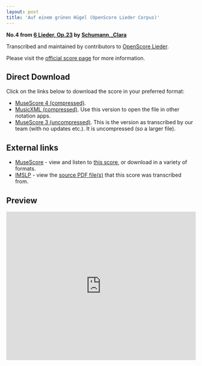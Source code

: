 ```yaml
---
layout: post
title: 'Auf einem grünen Hügel (OpenScore Lieder Corpus)'
---
```


__No.4 from [6 Lieder, Op.23](https://fourscoreandmore.org/openscore/lieder/Schumann,_Clara/6_Lieder,_Op.23/) by [Schumann,_Clara](https://fourscoreandmore.org/openscore/lieder/Schumann,_Clara)__

Transcribed and maintained by contributors to [OpenScore Lieder].

Please visit the [official score page] for more information.

[official score page]: https://musescore.com/openscore-lieder-corpus/scores/5142672
[OpenScore Lieder]: https://musescore.com/openscore-lieder-corpus

## Direct Download

Click on the links below to download the score in your preferred format:
- [MuseScore 4 (compressed)](https://fourscoreandmore.org/openscore/lieder/Schumann,_Clara/6_Lieder,_Op.23/4_Auf_einem_gr%C3%BCnen_H%C3%BCgel.mscz).
- [MusicXML (compressed)](https://fourscoreandmore.org/openscore/lieder/Schumann,_Clara/6_Lieder,_Op.23/4_Auf_einem_gr%C3%BCnen_H%C3%BCgel.mxl). Use this version to open the file in other notation apps.
- [MuseScore 3 (uncompressed)](https://raw.githubusercontent.com/OpenScore/Lieder/refs/heads/main/scores/Schumann,_Clara/6_Lieder,_Op.23/4_Auf_einem_gr%C3%BCnen_H%C3%BCgel/lc5142672.mscx). This is the version as transcribed by our team (with no updates etc.). It is uncompressed (so a larger file).

## External links

- [MuseScore] - view and listen to [this score][MuseScore], or download in a variety of formats.
- [IMSLP] - view the [source PDF file(s)][IMSLP] that this score was transcribed from.

[MuseScore]: https://musescore.com/score/5142672
[IMSLP]: https://imslp.org/wiki/Special:ReverseLookup/485202

## Preview

<iframe width="100%" height="394" src="https://musescore.com/openscore-lieder-corpus/scores/5142672/embed" frameborder="0" allowfullscreen allow="autoplay; fullscreen"></iframe>

